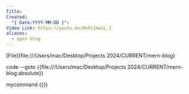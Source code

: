 ```yaml
---
Title: 
Created:
  "{ Date:YYYY-MM-DD }": 
Video Link: https://youtu.be/Kkht2mwSL_I
aliases:
  - open blog
---
```

[File]{file:///Users/mac/Desktop/Projects 2024/CURRENT/mern-blog}

code --goto {{file:///Users/mac/Desktop/Projects 2024/CURRENT/mern-blog:absolute}}

mycommand {{}}